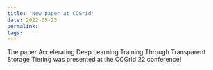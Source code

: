 ```yaml
---
title: 'New paper at CCGrid'
date: 2022-05-25
permalink:
tags:
---
```


The paper Accelerating Deep Learning Training Through Transparent Storage Tiering was presented at the CCGrid'22 conference!
